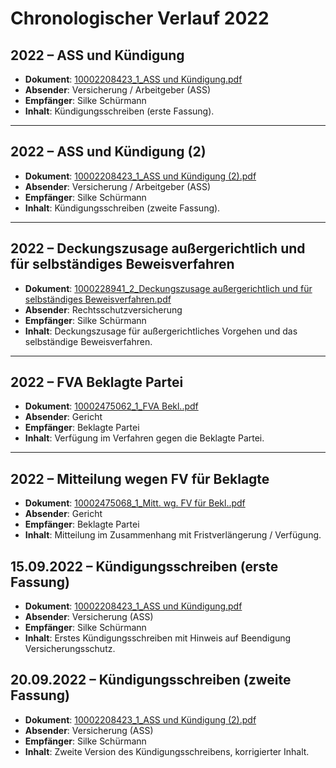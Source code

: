 # Chronologischer Verlauf 2022

## 2022 – ASS und Kündigung
- **Dokument**: [10002208423_1_ASS und Kündigung.pdf](../verfahren/10002208423_1_ASS%20und%20Kündigung.pdf)  
- **Absender**: Versicherung / Arbeitgeber (ASS)  
- **Empfänger**: Silke Schürmann  
- **Inhalt**: Kündigungsschreiben (erste Fassung).  

---

## 2022 – ASS und Kündigung (2)
- **Dokument**: [10002208423_1_ASS und Kündigung (2).pdf](../verfahren/10002208423_1_ASS%20und%20Kündigung%20(2).pdf)  
- **Absender**: Versicherung / Arbeitgeber (ASS)  
- **Empfänger**: Silke Schürmann  
- **Inhalt**: Kündigungsschreiben (zweite Fassung).  

---

## 2022 – Deckungszusage außergerichtlich und für selbständiges Beweisverfahren
- **Dokument**: [1000228941_2_Deckungszusage außergerichtlich und für selbständiges Beweisverfahren.pdf](../verfahren/1000228941_2_Deckungszusage%20außergerichtlich%20und%20für%20selbständiges%20Beweisverfahren.pdf)  
- **Absender**: Rechtsschutzversicherung  
- **Empfänger**: Silke Schürmann  
- **Inhalt**: Deckungszusage für außergerichtliches Vorgehen und das selbständige Beweisverfahren.  

---

## 2022 – FVA Beklagte Partei
- **Dokument**: [10002475062_1_FVA Bekl..pdf](../verfahren/10002475062_1_FVA%20Bekl..pdf)  
- **Absender**: Gericht  
- **Empfänger**: Beklagte Partei  
- **Inhalt**: Verfügung im Verfahren gegen die Beklagte Partei.  

---

## 2022 – Mitteilung wegen FV für Beklagte
- **Dokument**: [10002475068_1_Mitt. wg. FV für Bekl..pdf](../verfahren/10002475068_1_Mitt.%20wg.%20FV%20für%20Bekl..pdf)  
- **Absender**: Gericht  
- **Empfänger**: Beklagte Partei  
- **Inhalt**: Mitteilung im Zusammenhang mit Fristverlängerung / Verfügung.  


## 15.09.2022 – Kündigungsschreiben (erste Fassung)
- **Dokument**: [10002208423_1_ASS und Kündigung.pdf](../verfahren/10002208423_1_ASS%20und%20Kündigung.pdf)  
- **Absender**: Versicherung (ASS)  
- **Empfänger**: Silke Schürmann  
- **Inhalt**: Erstes Kündigungsschreiben mit Hinweis auf Beendigung Versicherungsschutz.  

## 20.09.2022 – Kündigungsschreiben (zweite Fassung)
- **Dokument**: [10002208423_1_ASS und Kündigung (2).pdf](../verfahren/10002208423_1_ASS%20und%20Kündigung%20(2).pdf)  
- **Absender**: Versicherung (ASS)  
- **Empfänger**: Silke Schürmann  
- **Inhalt**: Zweite Version des Kündigungsschreibens, korrigierter Inhalt.
